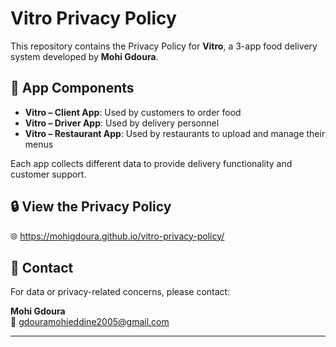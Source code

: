 # Vitro Privacy Policy

This repository contains the Privacy Policy for **Vitro**, a 3-app food delivery system developed by **Mohi Gdoura**.

## 📱 App Components

- **Vitro – Client App**: Used by customers to order food
- **Vitro – Driver App**: Used by delivery personnel
- **Vitro – Restaurant App**: Used by restaurants to upload and manage their menus

Each app collects different data to provide delivery functionality and customer support.

## 🔒 View the Privacy Policy

🌐 https://mohigdoura.github.io/vitro-privacy-policy/

## 📧 Contact

For data or privacy-related concerns, please contact:

**Mohi Gdoura**  
📩 [gdouramohieddine2005@gmail.com](mailto:gdouramohieddine2005@gmail.com)

---
